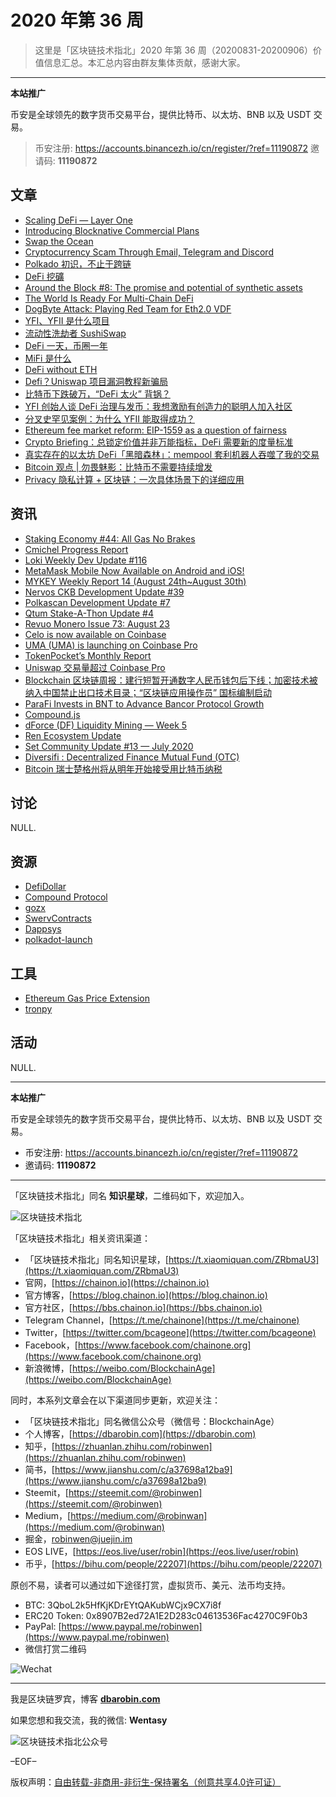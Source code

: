 # 2020 年第 36 周

> 这里是「区块链技术指北」2020 年第 36 周（20200831-20200906）价值信息汇总。本汇总内容由群友集体贡献，感谢大家。

***

**本站推广**

币安是全球领先的数字货币交易平台，提供比特币、以太坊、BNB 以及 USDT 交易。

> 币安注册: https://accounts.binancezh.io/cn/register/?ref=11190872
> 邀请码: **11190872**

## 文章

* [Scaling DeFi — Layer One](https://bbs.chainon.io/d/6275)
* [Introducing Blocknative Commercial Plans](https://bbs.chainon.io/d/6276)
* [Swap the Ocean](https://bbs.chainon.io/d/6277)
* [Cryptocurrency Scam Through Email, Telegram and Discord](https://bbs.chainon.io/d/6278)
* [Polkado 初识，不止于跨链](https://bbs.chainon.io/d/6286)
* [DeFi 挖礦](https://bbs.chainon.io/d/6289)
* [Around the Block #8: The promise and potential of synthetic assets](https://bbs.chainon.io/d/6290)
* [The World Is Ready For Multi-Chain DeFi](https://bbs.chainon.io/d/6293)
* [DogByte Attack: Playing Red Team for Eth2.0 VDF](https://bbs.chainon.io/d/6295)
* [YFI、YFII 是什么项目](https://bbs.chainon.io/d/6296)
* [流动性洗劫者 SushiSwap](https://bbs.chainon.io/d/6298)
* [DeFi 一天，币圈一年](https://bbs.chainon.io/d/6299)
* [MiFi 是什么](https://bbs.chainon.io/d/6300)
* [DeFi without ETH](https://bbs.chainon.io/d/6301)
* [Defi？Uniswap 项目漏洞教程新骗局](https://bbs.chainon.io/d/6302)
* [比特币下跌破万，“DeFi 太火” 背锅？](https://bbs.chainon.io/d/6303)
* [YFI 创始人谈 DeFi 治理与发币：我想激励有创造力的聪明人加入社区](https://bbs.chainon.io/d/6320)
* [分叉史罕见案例：为什么 YFII 能取得成功？](https://bbs.chainon.io/d/6321)
* [Ethereum fee market reform: EIP-1559 as a question of fairness](https://bbs.chainon.io/d/6322)
* [Crypto Briefing：总锁定价值并非万能指标，DeFi 需要新的度量标准](https://bbs.chainon.io/d/6323)
* [真实存在的以太坊 DeFi「黑暗森林」：mempool 套利机器人吞噬了我的交易](https://bbs.chainon.io/d/6324)
* [Bitcoin 观点 | 勿畏魅影：比特币不需要持续增发](https://bbs.chainon.io/d/6325)
* [Privacy 隐私计算 + 区块链：一次具体场景下的详细应用](https://bbs.chainon.io/d/6326)

## 资讯

* [Staking Economy #44: All Gas No Brakes](https://bbs.chainon.io/d/6279)
* [Cmichel Progress Report](https://bbs.chainon.io/d/6280)
* [Loki Weekly Dev Update #116](https://bbs.chainon.io/d/6281)
* [MetaMask Mobile Now Available on Android and iOS!](https://bbs.chainon.io/d/6282)
* [MYKEY Weekly Report 14 (August 24th~August 30th)](https://bbs.chainon.io/d/6283)
* [Nervos CKB Development Update #39](https://bbs.chainon.io/d/6284)
* [Polkascan Development Update #7](https://bbs.chainon.io/d/6285)
* [Qtum Stake-A-Thon Update #4](https://bbs.chainon.io/d/6287)
* [Revuo Monero Issue 73: August 23](https://bbs.chainon.io/d/6288)
* [Celo is now available on Coinbase](https://bbs.chainon.io/d/6291)
* [UMA (UMA) is launching on Coinbase Pro](https://bbs.chainon.io/d/6292)
* [TokenPocket’s Monthly Report](https://bbs.chainon.io/d/6294)
* [Uniswap 交易量超过 Coinbase Pro](https://bbs.chainon.io/d/6297)
* [Blockchain 区块链周报：建行短暂开通数字人民币钱包后下线；加密技术被纳入中国禁止出口技术目录；“区块链应用操作员” 国标编制启动](https://bbs.chainon.io/d/6304)
* [ParaFi Invests in BNT to Advance Bancor Protocol Growth](https://bbs.chainon.io/d/6305)
* [Compound.js](https://bbs.chainon.io/d/6306)
* [dForce (DF) Liquidity Mining — Week 5](https://bbs.chainon.io/d/6307)
* [Ren Ecosystem Update](https://bbs.chainon.io/d/6308)
* [Set Community Update #13 — July 2020](https://bbs.chainon.io/d/6309)
* [Diversifi : Decentralized Finance Mutual Fund (OTC)](https://bbs.chainon.io/d/6310)
* [Bitcoin 瑞士楚格州将从明年开始接受用比特币纳税](https://bbs.chainon.io/d/6311)

## 讨论

NULL.

## 资源

* [DefiDollar](https://bbs.chainon.io/d/6312)
* [Compound Protocol](https://bbs.chainon.io/d/6313)
* [gozx](https://bbs.chainon.io/d/6314)
* [SwervContracts](https://bbs.chainon.io/d/6315)
* [Dappsys](https://bbs.chainon.io/d/6318)
* [polkadot-launch](https://bbs.chainon.io/d/6319)

## 工具

* [Ethereum Gas Price Extension](https://bbs.chainon.io/d/6316)
* [tronpy](https://bbs.chainon.io/d/6317)

## 活动

NULL.

***

**本站推广**

币安是全球领先的数字货币交易平台，提供比特币、以太坊、BNB 以及 USDT 交易。

* 币安注册: https://accounts.binancezh.io/cn/register/?ref=11190872
* 邀请码: **11190872**

***

「区块链技术指北」同名 **知识星球**，二维码如下，欢迎加入。

![区块链技术指北](https://cdn.dbarobin.com/3YzonTR.png)

「区块链技术指北」相关资讯渠道：

* 「区块链技术指北」同名知识星球，[https://t.xiaomiquan.com/ZRbmaU3](https://t.xiaomiquan.com/ZRbmaU3)
* 官网，[https://chainon.io](https://chainon.io)
* 官方博客，[https://blog.chainon.io](https://blog.chainon.io)
* 官方社区，[https://bbs.chainon.io](https://bbs.chainon.io)
* Telegram Channel，[https://t.me/chainone](https://t.me/chainone)
* Twitter，[https://twitter.com/bcageone](https://twitter.com/bcageone)
* Facebook，[https://www.facebook.com/chainone.org](https://www.facebook.com/chainone.org)
* 新浪微博，[https://weibo.com/BlockchainAge](https://weibo.com/BlockchainAge)

同时，本系列文章会在以下渠道同步更新，欢迎关注：

* 「区块链技术指北」同名微信公众号（微信号：BlockchainAge）
* 个人博客，[https://dbarobin.com](https://dbarobin.com)
* 知乎，[https://zhuanlan.zhihu.com/robinwen](https://zhuanlan.zhihu.com/robinwen)
* 简书，[https://www.jianshu.com/c/a37698a12ba9](https://www.jianshu.com/c/a37698a12ba9)
* Steemit，[https://steemit.com/@robinwen](https://steemit.com/@robinwen)
* Medium，[https://medium.com/@robinwan](https://medium.com/@robinwan)
* 掘金，[robinwen@juejin.im](https://juejin.im/user/5673ccae60b2260ee435f89a/posts)
* EOS LIVE，[https://eos.live/user/robin](https://eos.live/user/robin)
* 币乎，[https://bihu.com/people/22207](https://bihu.com/people/22207)

原创不易，读者可以通过如下途径打赏，虚拟货币、美元、法币均支持。

* BTC: 3QboL2k5HfKjKDrEYtQAKubWCjx9CX7i8f
* ERC20 Token: 0x8907B2ed72A1E2D283c04613536Fac4270C9F0b3
* PayPal: [https://www.paypal.me/robinwen](https://www.paypal.me/robinwen)
* 微信打赏二维码

![Wechat](https://cdn.dbarobin.com/SzoNl5b.jpg)

***

我是区块链罗宾，博客 **[dbarobin.com](https://dbarobin.com/)**

如果您想和我交流，我的微信: **Wentasy**

![区块链技术指北公众号](https://cdn.dbarobin.com/w0wignb.png)

–EOF–

版权声明：[自由转载-非商用-非衍生-保持署名（创意共享4.0许可证）](http://creativecommons.org/licenses/by-nc-nd/4.0/deed.zh)